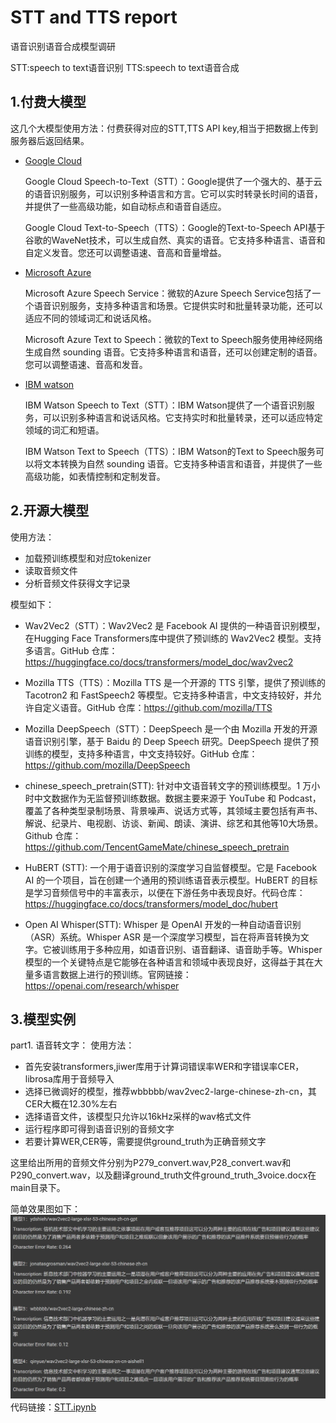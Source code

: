 # STT and TTS report
语音识别语音合成模型调研

STT:speech to text语音识别
TTS:speech to text语音合成

## 1.付费大模型

这几个大模型使用方法：付费获得对应的STT,TTS API key,相当于把数据上传到服务器后返回结果。
- [Google Cloud](https://cloud.google.com/speech-to-text?utm_source=google&utm_medium=cpc&utm_campaign=na-US-all-en-dr-bkws-all-all-trial-e-dr-1605212&utm_content=text-ad-none-any-DEV_c-CRE_553443483826-ADGP_Desk%20%7C%20BKWS%20-%20EXA%20%7C%20Txt%20_%20AI%20%26%20ML%20_%20Speech-to-Text_Speech%20to%20Text_General-KWID_43700076157305329-aud-1436107373922%3Akwd-21425535976&utm_term=KW_google%20speech%20to%20text-ST_google%20speech%20to%20text&gclid=Cj0KCQjw0tKiBhC6ARIsAAOXutmHOklLcF_1b7lCO53k4_IYUXv9TbM1F6h5NLa6TiFT6N4BljJL0A4aAvxZEALw_wcB&gclsrc=aw.ds)

   Google Cloud Speech-to-Text（STT）：Google提供了一个强大的、基于云的语音识别服务，可以识别多种语言和方言。它可以实时转录长时间的语音，并提供了一些高级功能，如自动标点和语音自适应。

   Google Cloud Text-to-Speech（TTS）：Google的Text-to-Speech API基于谷歌的WaveNet技术，可以生成自然、真实的语音。它支持多种语言、语音和自定义发音。您还可以调整语速、音高和音量增益。

- [Microsoft Azure](https://azure.microsoft.com/en-us/products/cognitive-services/speech-to-text)

  Microsoft Azure Speech Service：微软的Azure Speech Service包括了一个语音识别服务，支持多种语言和场景。它提供实时和批量转录功能，还可以适应不同的领域词汇和说话风格。

  Microsoft Azure Text to Speech：微软的Text to Speech服务使用神经网络生成自然 sounding 语音。它支持多种语言和语音，还可以创建定制的语音。您可以调整语速、音高和发音。
  
- [IBM watson](https://www.ibm.com/cloud/watson-text-to-speech)

  IBM Watson Speech to Text（STT）：IBM Watson提供了一个语音识别服务，可以识别多种语言和说话风格。它支持实时和批量转录，还可以适应特定领域的词汇和短语。

  IBM Watson Text to Speech（TTS）：IBM Watson的Text to Speech服务可以将文本转换为自然 sounding 语音。它支持多种语言和语音，并提供了一些高级功能，如表情控制和定制发音。

## 2.开源大模型
  
使用方法：
  - 加载预训练模型和对应tokenizer
  - 读取音频文件
  - 分析音频文件获得文字记录

模型如下：  
  - Wav2Vec2（STT）：Wav2Vec2 是 Facebook AI 提供的一种语音识别模型，在Hugging Face Transformers库中提供了预训练的 Wav2Vec2 模型。支持多语言。GitHub 仓库：https://huggingface.co/docs/transformers/model_doc/wav2vec2
  
  - Mozilla TTS（TTS）：Mozilla TTS 是一个开源的 TTS 引擎，提供了预训练的 Tacotron2 和 FastSpeech2 等模型。它支持多种语言，中文支持较好，并允许自定义语音。GitHub 仓库：https://github.com/mozilla/TTS

  - Mozilla DeepSpeech（STT）：DeepSpeech 是一个由 Mozilla 开发的开源语音识别引擎，基于 Baidu 的 Deep Speech 研究。DeepSpeech 提供了预训练的模型，支持多种语言，中文支持较好。GitHub 仓库：https://github.com/mozilla/DeepSpeech

  - chinese_speech_pretrain(STT): 针对中文语音转文字的预训练模型。1 万小时中文数据作为无监督预训练数据。数据主要来源于 YouTube 和 Podcast，覆盖了各种类型录制场景、背景噪声、说话方式等，其领域主要包括有声书、解说、纪录片、电视剧、访谈、新闻、朗读、演讲、综艺和其他等10大场景。Github 仓库：https://github.com/TencentGameMate/chinese_speech_pretrain

  - HuBERT (STT): 一个用于语音识别的深度学习自监督模型。它是 Facebook AI 的一个项目，旨在创建一个通用的预训练语音表示模型。HuBERT 的目标是学习音频信号中的丰富表示，以便在下游任务中表现良好。代码仓库：https://huggingface.co/docs/transformers/model_doc/hubert
  
  - Open AI Whisper(STT): Whisper 是 OpenAI 开发的一种自动语音识别（ASR）系统。Whisper ASR 是一个深度学习模型，旨在将声音转换为文字。它被训练用于多种应用，如语音识别、语音翻译、语音助手等。Whisper 模型的一个关键特点是它能够在各种语言和领域中表现良好，这得益于其在大量多语言数据上进行的预训练。官网链接：https://openai.com/research/whisper

## 3.模型实例
part1. 语音转文字：
使用方法：

- 首先安装transformers,jiwer库用于计算词错误率WER和字错误率CER，librosa库用于音频导入
- 选择已微调好的模型，推荐wbbbbb/wav2vec2-large-chinese-zh-cn，其CER大概在12.30%左右
- 选择语音文件，该模型只允许以16kHz采样的wav格式文件
- 运行程序即可得到语音识别的音频文字
- 若要计算WER,CER等，需要提供ground_truth为正确音频文字

这里给出所用的音频文件分别为P279_convert.wav,P28_convert.wav和P290_convert.wav，以及翻译ground_truth文件ground_truth_3voice.docx在main目录下。

简单效果图如下：![model_comparison.JPG](model_comparison.JPG)
代码链接：[STT.ipynb](STT.ipynb)

